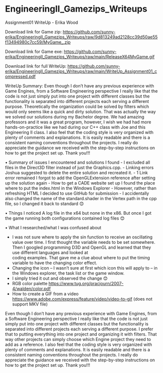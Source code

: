 # EngineeringII_Gamezips_Writeups

Assignment01 WriteUp - Erika Wood

Download link for Game zip: https://github.com/sunny-erika/EngineeringII_Gamezips_Writeups/raw/9d813249ad2128cc39d50ae55f13494980c7cc59/MyGame_.zip

Download link for Game exe: https://github.com/sunny-erika/EngineeringII_Gamezips_Writeups/raw/main/ReleaseX64MyGame.gif

Download link for full WriteUp: https://github.com/sunny-erika/EngineeringII_Gamezips_Writeups/raw/main/WriteUp_Assignment01_compressed.pdf

WriteUp Summary:
Even though I don’t have any previous experience with Game Engines, from a Software Engineering perspective I really like that the code is not just simply put into one project with different classes but the functionality is separated into different projects each serving a different purpose. Theoretically the organization could be solved by filters which would only seems like a quick and dirty solution. That was actually the way we solved our solutions during my Bachelor degree. We had amazing professors and it was a great program, however, I wish we had had more hands-on-practice like we had during our C++ class with Joe and this Engineering II class. 
I also feel that the coding style is very organized with plenty of comments and explanations. It is easily readable and there is a consistent naming conventions throughout the projects. 
I really do appreciate the guidance we received with the step-by-step instructions on how to get the project set up. Thank you!!!

•	Summary of issues I encountered and solutions I found
    - I excluded all files in the Direct3D filter instead of just the Graphics.cpp.
    - Linking errors 	Joshua suggested to delete the entire solution and recreated it.
    - 1 Link error remained	I forgot to add the OpenGLExtension reference after setting up the solution again 
    - How to get a CADE website set up	I found the place where to put the index.html in the Windows Explorer
    - However, rather than refreshing HTML I decided to use GitHub for submission
    - I accidentally also changed the name of the standard.shader in the Vertex path in the cpp file, so I changed it back to standard 😊 

•	Things I noticed
 	A log file in the x64 but none in the x86.
  But once I got the game running both configurations contained log files 😊

•	What I researched/what I was confused about
  - I was not sure where to apply the sin function to receive an oscillating value over time.
    I first thought the variable needs to be set somewhere. Then I googled programming D3D and OpenGL and learned that they use different languages and looked at     
    coding examples. That gave me a clue about where to put the timing variable to have the changing color effect.
  - Changing the icon – I wasn’t sure at first which icon this will apply to – in the Windows explorer, the task list or the game window.
  - I simply tried it out and observed the change 😊
  - RGB color palette	https://www.tug.org/pracjourn/2007-4/walden/color.pdf
  - How to create a GIF from a video	https://www.adobe.com/express/feature/video/video-to-gif (does not support MKV file)

Even though I don’t have any previous experience with Game Engines, from a Software Engineering perspective I really like that the code is not just simply put into one project with different classes but the functionality is separated into different projects each serving a different purpose. I prefer that to putting everything into one project and organizing it with filters. That way other projects can simply choose which Engine project they need to add as a reference. 
I also feel that the coding style is very organized with plenty of comments and explanations. It is easily readable and there is a consistent naming conventions throughout the projects. 
I really do appreciate the guidance we received with the step-by-step instructions on how to get the project set up. Thank you!!!

